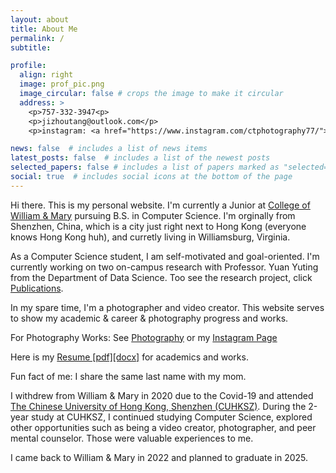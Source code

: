 ```yaml
---
layout: about
title: About Me
permalink: /
subtitle: 

profile:
  align: right
  image: prof_pic.png
  image_circular: false # crops the image to make it circular
  address: >
    <p>757-332-3947<p>
    <p>jizhoutang@outlook.com</p>
    <p>instagram: <a href="https://www.instagram.com/ctphotography77/">@ctphotography77</a></p>

news: false  # includes a list of news items
latest_posts: false  # includes a list of the newest posts
selected_papers: false # includes a list of papers marked as "selected={true}"
social: true  # includes social icons at the bottom of the page
---
```

Hi there. This is my personal website. I'm currently a Junior at <a href='https://www.wm.edu/'>College of William & Mary</a> pursuing B.S. in Computer Science. I'm orginally from Shenzhen, China, which is a city just right next to Hong Kong (everyone knows Hong Kong huh), and curretly living in Williamsburg, Virginia.

As a Computer Science student, I am self-motivated and goal-oriented. I'm currently working on two on-campus research with Professor. Yuan Yuting from the Department of Data Science. Too see the research project, click [Publications](/publications).

In my spare time, I'm a photographer and video creator. 
This website serves to show my academic & career & photography progress and works.

For Photography Works: See [Photography](/photography) or  my [Instagram Page](https://www.instagram.com/ctphotography77/)

Here is my <a href="/assets/pdf/Colin_Tang_Resume_2024.7.11.pdf" target="_blank">Resume [pdf]</a><a href="/assets/pdf/Colin_Tang_Resume_2024.7.11.docx" target="_blank">[docx]</a> for academics and works.

Fun fact of me: 
I share the same last name with my mom.

I withdrew from William & Mary in 2020 due to the Covid-19 and attended [The Chinese University of Hong Kong, Shenzhen (CUHKSZ)](https://www.cuhk.edu.cn/en). During the 2-year study at CUHKSZ, I continued studying Computer Science, explored other opportunities such as being a video creator, photographer, and peer mental counselor. Those were valuable experiences to me.

I came back to William & Mary in 2022 and planned to graduate in 2025.

<!-- Write your biography here. Tell the world about yourself. Link to your favorite [subreddit](http://wm.edu). You can put a picture in, too. The code is already in, just name your picture `prof_pic.jpg` and put it in the `img/` folder. -->

<!-- Put your address / P.O. box / other info right below your picture. You can also disable any of these elements by editing `profile` property of the YAML header of your `_pages/about.md`. Edit `_bibliography/papers.bib` and Jekyll will render your [publications page](/al-folio/publications/) automatically. -->

<!-- Link to your social media connections, too. This theme is set up to use [Font Awesome icons](http://fortawesome.github.io/Font-Awesome/) and [Academicons](https://jpswalsh.github.io/academicons/), like the ones below. Add your Facebook, Twitter, LinkedIn, Google Scholar, or just disable all of them. -->
